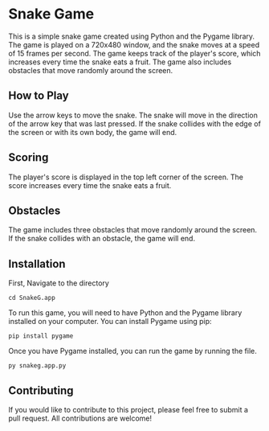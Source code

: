 # Snake Game 

This is a simple snake game created using Python and the Pygame library. The game is played on a 720x480 window, and the snake moves at a speed of 15 frames per second. The game keeps track of the player's score, which increases every time the snake eats a fruit. The game also includes obstacles that move randomly around the screen.

## How to Play

Use the arrow keys to move the snake. The snake will move in the direction of the arrow key that was last pressed. If the snake collides with the edge of the screen or with its own body, the game will end.

## Scoring

The player's score is displayed in the top left corner of the screen. The score increases every time the snake eats a fruit.

## Obstacles

The game includes three obstacles that move randomly around the screen. If the snake collides with an obstacle, the game will end.

## Installation
First, Navigate to the directory
````
cd SnakeG.app
````

To run this game, you will need to have Python and the Pygame library installed on your computer. You can install Pygame using pip:

```
pip install pygame
```

Once you have Pygame installed, you can run the game by running the file.

```` 
py snakeg.app.py
````

## Contributing

If you would like to contribute to this project, please feel free to submit a pull request. All contributions are welcome!